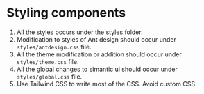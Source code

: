 # Styling components

1. All the styles occurs under the styles folder.
2. Modification to styles of Ant design should occur under `styles/antdesign.css` file.
3. All the theme modification or addition should occur under `styles/theme.css` file.
4. All the global changes to simantic ui should occur under `styles/global.css` file.
5. Use Tailwind CSS to write most of the CSS. Avoid custom CSS.
